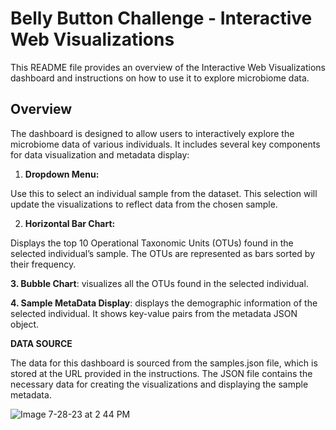 # Belly Button Challenge - Interactive Web Visualizations

This README file provides an overview of the Interactive Web Visualizations dashboard and instructions on how to use it to explore microbiome data.

## Overview

The dashboard is designed to allow users to interactively explore the microbiome data of various individuals. It includes several key components for data visualization and metadata display:

1. **Dropdown Menu:**

Use this to select an individual sample from the dataset. This selection will update the visualizations to reflect data from the chosen sample.

2. **Horizontal Bar Chart:** 

Displays the top 10 Operational Taxonomic Units (OTUs) found in the selected individual’s sample. The OTUs are represented as bars sorted by their frequency.

**3. Bubble Chart**: visualizes all the OTUs found in the selected individual.

**4. Sample MetaData Display**: displays the demographic information of the selected individual. It shows key-value pairs from the metadata JSON object.

**DATA SOURCE**

The data for this dashboard is sourced from the samples.json file, which is stored at the URL provided in the instructions. The JSON file contains the necessary data for creating the visualizations and displaying the sample metadata.

![Image 7-28-23 at 2 44 PM](https://github.com/jessnguyen9/belly-button-challenge/assets/128268114/5f52e8f3-e524-412f-b695-251adf9ccc58)
